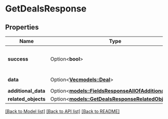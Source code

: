 # GetDealsResponse

## Properties

Name | Type | Description | Notes
------------ | ------------- | ------------- | -------------
**success** | Option<**bool**> | If the response is successful or not | [optional]
**data** | Option<[**Vec<models::Deal>**](Deal.md)> | The array of deals | [optional]
**additional_data** | Option<[**models::FieldsResponseAllOfAdditionalData**](FieldsResponse_allOf_additional_data.md)> |  | [optional]
**related_objects** | Option<[**models::GetDealsResponseRelatedObjects**](GetDealsResponse_related_objects.md)> |  | [optional]

[[Back to Model list]](../README.md#documentation-for-models) [[Back to API list]](../README.md#documentation-for-api-endpoints) [[Back to README]](../README.md)


